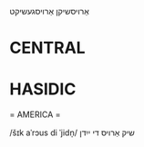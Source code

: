 אַרויסשיקן
אַרויסגעשיקט

CENTRAL
========

HASIDIC
=======
= AMERICA = 

/šɪk aˈrɔus di ˈjidn̩/ שיק אַרויס די ייִדן
